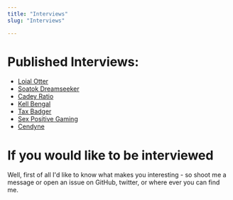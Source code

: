 ```yaml
---
title: "Interviews"
slug: "Interviews"

---
```


# Published Interviews:

- <a href="/interviews/loial/">Loial Otter</a>
- <a href="/interviews/soatok/">Soatok Dreamseeker</a>
- <a href="/interviews/cadeyratio/">Cadey Ratio</a>
- <a href="/interviews/kell/">Kell Bengal</a>
- <a href="/interviews/taxbadger/">Tax Badger</a>
- <a href="/interviews/spg/">Sex Positive Gaming</a>
- <a href="/interviews/cendyne/">Cendyne</a>

# If you would like to be interviewed

Well, first of all I'd like to know what makes you interesting - so shoot me a message or open an issue on GitHub, twitter, or where ever you can find me.

